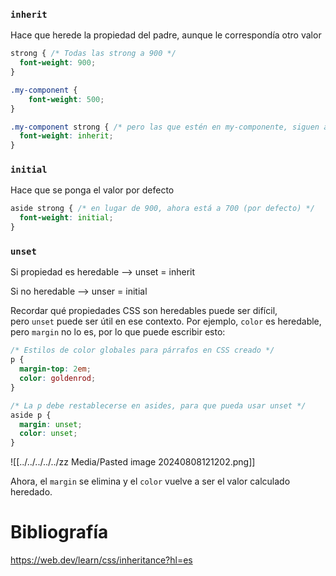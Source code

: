 ### `inherit`

Hace que herede la propiedad del padre, aunque le correspondía otro valor

```css
strong { /* Todas las strong a 900 */
  font-weight: 900;
}
```

```css
.my-component {  
	font-weight: 500;
}
```

```css
.my-component strong { /* pero las que estén en my-componente, siguen a 500 */
  font-weight: inherit;
}
```

### `initial`

Hace que se ponga el valor por defecto

```css
aside strong { /* en lugar de 900, ahora está a 700 (por defecto) */
  font-weight: initial;
}
```

### `unset`

Si propiedad es heredable --> unset = inherit

Si no heredable --> unser = initial

Recordar qué propiedades CSS son heredables puede ser difícil, pero `unset` puede ser útil en ese contexto. Por ejemplo, `color` es heredable, pero `margin` no lo es, por lo que puede escribir esto:

```css
/* Estilos de color globales para párrafos en CSS creado */
p {
  margin-top: 2em;
  color: goldenrod;
}

/* La p debe restablecerse en asides, para que pueda usar unset */
aside p {
  margin: unset;
  color: unset;
}
```

![[../../../../../zz Media/Pasted image 20240808121202.png]]

Ahora, el `margin` se elimina y el `color` vuelve a ser el valor calculado heredado.

# Bibliografía
https://web.dev/learn/css/inheritance?hl=es